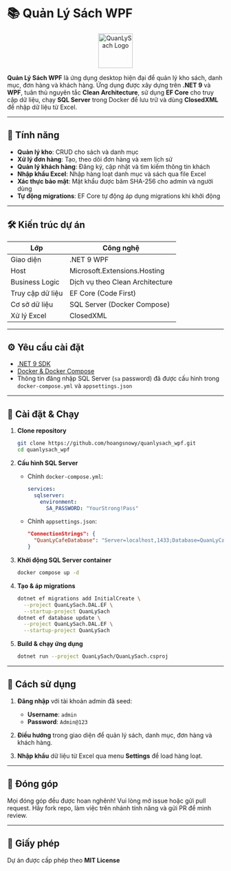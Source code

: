 # 📚 Quản Lý Sách WPF

<p align="center">
  <img src="icon.ico" alt="QuanLySach Logo" width="80">
</p>

**Quản Lý Sách WPF** là ứng dụng desktop hiện đại để quản lý kho sách, danh mục, đơn hàng và khách hàng. Ứng dụng được xây dựng trên **.NET 9** và **WPF**, tuân thủ nguyên tắc **Clean Architecture**, sử dụng **EF Core** cho truy cập dữ liệu, chạy **SQL Server** trong Docker để lưu trữ và dùng **ClosedXML** để nhập dữ liệu từ Excel.

---

## 🚀 Tính năng

* **Quản lý kho**: CRUD cho sách và danh mục
* **Xử lý đơn hàng**: Tạo, theo dõi đơn hàng và xem lịch sử
* **Quản lý khách hàng**: Đăng ký, cập nhật và tìm kiếm thông tin khách
* **Nhập khẩu Excel**: Nhập hàng loạt danh mục và sách qua file Excel
* **Xác thực bảo mật**: Mật khẩu được băm SHA-256 cho admin và người dùng
* **Tự động migrations**: EF Core tự động áp dụng migrations khi khởi động

---

## 🛠️ Kiến trúc dự án

| Lớp              | Công nghệ                       |
| ---------------- | ------------------------------- |
| Giao diện        | .NET 9 WPF                      |
| Host             | Microsoft.Extensions.Hosting    |
| Business Logic   | Dịch vụ theo Clean Architecture |
| Truy cập dữ liệu | EF Core (Code First)            |
| Cơ sở dữ liệu    | SQL Server (Docker Compose)     |
| Xử lý Excel      | ClosedXML                       |

---

## ⚙️ Yêu cầu cài đặt

* [.NET 9 SDK](https://dotnet.microsoft.com/download)
* [Docker & Docker Compose](https://docs.docker.com/compose/)
* Thông tin đăng nhập SQL Server (`sa` password) đã được cấu hình trong `docker-compose.yml` và `appsettings.json`

---

## 📝 Cài đặt & Chạy

1. **Clone repository**

   ```bash
   git clone https://github.com/hoangsnowy/quanlysach_wpf.git
   cd quanlysach_wpf
   ```

2. **Cấu hình SQL Server**

   * Chỉnh `docker-compose.yml`:

     ```yaml
     services:
       sqlserver:
         environment:
           SA_PASSWORD: "YourStrong!Pass"
     ```
   * Chỉnh `appsettings.json`:

     ```json
     "ConnectionStrings": {
       "QuanLyCafeDatabase": "Server=localhost,1433;Database=QuanLyCafe;User Id=sa;Password=YourStrong!Pass;TrustServerCertificate=True;"
     }
     ```

3. **Khởi động SQL Server container**

   ```bash
   docker compose up -d
   ```

4. **Tạo & áp migrations**

   ```bash
   dotnet ef migrations add InitialCreate \
     --project QuanLySach.DAL.EF \
     --startup-project QuanLySach
   dotnet ef database update \
     --project QuanLySach.DAL.EF \
     --startup-project QuanLySach
   ```

5. **Build & chạy ứng dụng**

   ```bash
   dotnet run --project QuanLySach/QuanLySach.csproj
   ```

---

## 🎯 Cách sử dụng

1. **Đăng nhập** với tài khoản admin đã seed:

   * **Username**: `admin`
   * **Password**: `Admin@123`
2. **Điều hướng** trong giao diện để quản lý sách, danh mục, đơn hàng và khách hàng.
3. **Nhập khẩu** dữ liệu từ Excel qua menu **Settings** để load hàng loạt.

---

## 🤝 Đóng góp

Mọi đóng góp đều được hoan nghênh! Vui lòng mở issue hoặc gửi pull request. Hãy fork repo, làm việc trên nhánh tính năng và gửi PR để mình review.

---

## 📄 Giấy phép

Dự án được cấp phép theo **MIT License**
